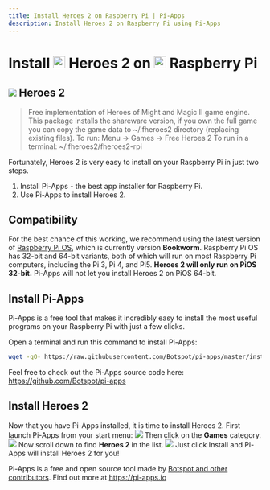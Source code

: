 ```yaml
---
title: Install Heroes 2 on Raspberry Pi | Pi-Apps
description: Install Heroes 2 on Raspberry Pi using Pi-Apps
---
```

<div class="simple-install-content content">

# Install <img src="/img/app-icons/Heroes 2/icon-64.png" height=24> Heroes 2 on <img src=/img/other-icons/raspberrypi-icon.svg height=24> Raspberry Pi

## <img src="/img/app-icons/Heroes 2/icon-64.png"> Heroes 2
> Free implementation of Heroes of Might and Magic II game engine.
> This package installs the shareware version, if you own the full game you can copy the game data to ~/.fheroes2 directory (replacing existing files).
> To run: Menu -> Games -> Free Heroes 2
> To run in a terminal: ~/.fheroes2/fheroes2-rpi

Fortunately, Heroes 2 is very easy to install on your Raspberry Pi in just two steps.
1. Install Pi-Apps - the best app installer for Raspberry Pi.
2. Use Pi-Apps to install Heroes 2.
</div>
<div class="simple-install-content content">

## Compatibility
For the best chance of this working, we recommend using the latest version of [Raspberry Pi OS](https://www.raspberrypi.com/software/), which is currently version **Bookworm**.
Raspberry Pi OS has 32-bit and 64-bit variants, both of which will run on most Raspberry Pi computers, including the Pi 3, Pi 4, and Pi5.
**Heroes 2 will only run on PiOS 32-bit.** Pi-Apps will not let you install Heroes 2 on PiOS 64-bit.
</div>
<div class="simple-install-content content">

## Install Pi-Apps

Pi-Apps is a free tool that makes it incredibly easy to install the most useful programs on your Raspberry Pi with just a few clicks.

Open a terminal and run this command to install Pi-Apps:
```bash
wget -qO- https://raw.githubusercontent.com/Botspot/pi-apps/master/install | bash
```
Feel free to check out the Pi-Apps source code here: https://github.com/Botspot/pi-apps
</div>
<div class="simple-install-content content">

## Install Heroes 2

Now that you have Pi-Apps installed, it is time to install Heroes 2.
First launch Pi-Apps from your start menu:
<img src="/img/start-menu.png">
Then click on the <b>Games</b> category.
<img src="/img/category-selections/Games.png">
Now scroll down to find <b>Heroes 2</b> in the list.
<img src="/img/app-icons/Heroes 2/app-selection.png">
Just click Install and Pi-Apps will install Heroes 2 for you!
</div>
<div class="simple-install-content content">

Pi-Apps is a free and open source tool made by [Botspot and other contributors](/about/#contributors). Find out more at https://pi-apps.io
</div>
